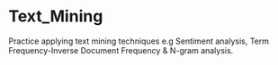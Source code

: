 # Text_Mining
Practice applying text mining techniques e.g Sentiment analysis, Term Frequency-Inverse Document Frequency &amp; N-gram analysis.
